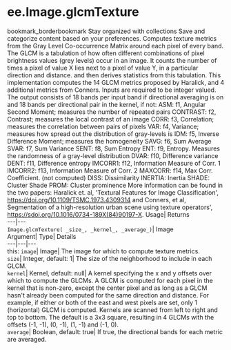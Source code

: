  
#  ee.Image.glcmTexture 
bookmark_borderbookmark Stay organized with collections  Save and categorize content based on your preferences.
Computes texture metrics from the Gray Level Co-occurrence Matrix around each pixel of every band. The GLCM is a tabulation of how often different combinations of pixel brightness values (grey levels) occur in an image. It counts the number of times a pixel of value X lies next to a pixel of value Y, in a particular direction and distance. and then derives statistics from this tabulation. 
This implementation computes the 14 GLCM metrics proposed by Haralick, and 4 additional metrics from Conners. Inputs are required to be integer valued.
The output consists of 18 bands per input band if directional averaging is on and 18 bands per directional pair in the kernel, if not:
ASM: f1, Angular Second Moment; measures the number of repeated pairs
CONTRAST: f2, Contrast; measures the local contrast of an image
CORR: f3, Correlation; measures the correlation between pairs of pixels
VAR: f4, Variance; measures how spread out the distribution of gray-levels is
IDM: f5, Inverse Difference Moment; measures the homogeneity
SAVG: f6, Sum Average
SVAR: f7, Sum Variance
SENT: f8, Sum Entropy
ENT: f9, Entropy. Measures the randomness of a gray-level distribution
DVAR: f10, Difference variance
DENT: f11, Difference entropy
IMCORR1: f12, Information Measure of Corr. 1
IMCORR2: f13, Information Measure of Corr. 2
MAXCORR: f14, Max Corr. Coefficient. (not computed)
DISS: Dissimilarity
INERTIA: Inertia
SHADE: Cluster Shade
PROM: Cluster prominence
More information can be found in the two papers: Haralick et. al, 'Textural Features for Image Classification', https://doi.org/10.1109/TSMC.1973.4309314 and Conners, et al, Segmentation of a high-resolution urban scene using texture operators', https://sdoi.org/10.1016/0734-189X(84)90197-X.
Usage| Returns  
---|---  
`Image.glcmTexture( _size_, _kernel_, _average_)`| Image  
Argument| Type| Details  
---|---|---  
this: `image`| Image| The image for which to compute texture metrics.  
`size`| Integer, default: 1| The size of the neighborhood to include in each GLCM.  
`kernel`| Kernel, default: null| A kernel specifying the x and y offsets over which to compute the GLCMs. A GLCM is computed for each pixel in the kernel that is non-zero, except the center pixel and as long as a GLCM hasn't already been computed for the same direction and distance. For example, if either or both of the east and west pixels are set, only 1 (horizontal) GLCM is computed. Kernels are scanned from left to right and top to bottom. The default is a 3x3 square, resulting in 4 GLCMs with the offsets (-1, -1), (0, -1), (1, -1) and (-1, 0).  
`average`| Boolean, default: true| If true, the directional bands for each metric are averaged.  
